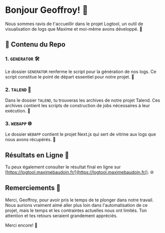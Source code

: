 # Bonjour Geoffroy! 👋

Nous sommes ravis de t'accueillir dans le projet Logtool, un outil de visualisation de logs que Maxime et moi-même avons développé. 🌟

## 📁 Contenu du Repo

### 1. `GENERATOR` 🛠️

Le dossier `GENERATOR` renferme le script pour la génération de nos logs. Ce script constitue le point de départ essentiel pour notre projet. 📝

### 2. `TALEND` 🚀

Dans le dossier `TALEND`, tu trouveras les archives de notre projet Talend. Ces archives contient les scripts de construction de jobs nécessaires à leur exécution. 🤖

### 3. `WEBAPP` 🌐

Le dossier `WEBAPP` contient le projet Next.js qui sert de vitrine aux logs que nous avons récupérés. 👀

## Résultats en Ligne 🚀

Tu peux également consulter le résultat final en ligne sur [https://logtool.maximebaudoin.fr/](https://logtool.maximebaudoin.fr/). 🌐

## Remerciements 🙏

Merci, Geoffroy, pour avoir pris le temps de te plonger dans notre travail. Nous aurions vraiment aimé aller plus loin dans l'automatisation de ce projet, mais le temps et les contraintes actuelles nous ont limités. Ton attention et tes retours seraient grandement appréciés. 

Merci encore! 🤝
